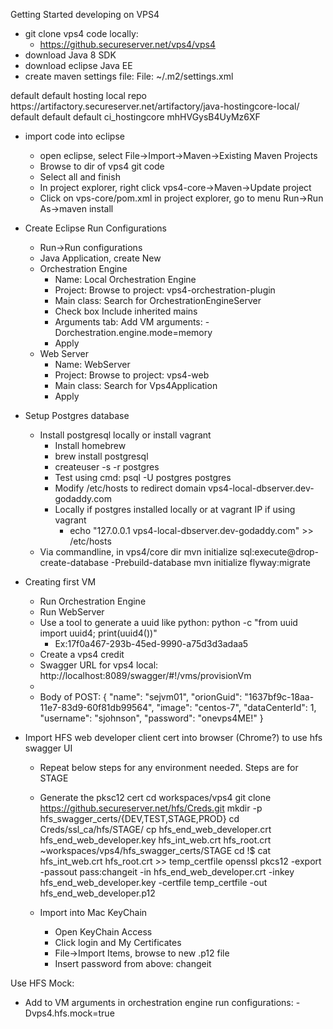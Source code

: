 Getting Started developing on VPS4

- git clone vps4 code locally:
    - https://github.secureserver.net/vps4/vps4
- download Java 8 SDK
- download eclipse Java EE
- create maven settings file:
File: ~/.m2/settings.xml
<settings>
    <profiles>
        <profile>
            <id>default</id>
            <repositories>
                <repository>
                    <id>default</id>
                    <name>hosting local repo</name>
                    <url>https://artifactory.secureserver.net/artifactory/java-hostingcore-local/</url>
                    <layout>default</layout>
                </repository>
            </repositories>
        </profile>
    </profiles>
    <activeProfiles>
        <activeProfile>default</activeProfile>
    </activeProfiles>
    <servers>
        <server>
            <id>default</id>
            <username>ci_hostingcore</username>
            <password>mhHVGysB4UyMz6XF</password>
        </server>
    </servers>
</settings>

- import code into eclipse
    - open eclipse, select File->Import->Maven->Existing Maven Projects
    - Browse to dir of vps4 git code
    - Select all and finish
    - In project explorer, right click vps4-core->Maven->Update project
    - Click on vps-core/pom.xml in project explorer, go to menu Run->Run As->maven install

- Create Eclipse Run Configurations
    - Run->Run configurations
    - Java Application, create New
    - Orchestration Engine
        - Name: Local Orchestration Engine
        - Project: Browse to project: vps4-orchestration-plugin
        - Main class: Search for OrchestrationEngineServer
        - Check box Include inherited mains
        - Arguments tab: Add VM arguments: -Dorchestration.engine.mode=memory
        - Apply
    - Web Server
        - Name: WebServer
        - Project: Browse to project: vps4-web
        - Main class: Search for Vps4Application
        - Apply

- Setup Postgres database
    - Install postgresql locally or install vagrant
        - Install homebrew
        - brew install postgresql
        - createuser -s -r postgres
        - Test using cmd: psql -U postgres postgres
        - Modify /etc/hosts to redirect domain vps4-local-dbserver.dev-godaddy.com
        - Locally if postgres installed locally or at vagrant IP if using vagrant
            - echo "127.0.0.1   vps4-local-dbserver.dev-godaddy.com" >> /etc/hosts
    - Via commandline, in vps4/core dir
mvn initialize sql:execute@drop-create-database -Prebuild-database
mvn initialize flyway:migrate

- Creating first VM
    - Run Orchestration Engine
    - Run WebServer
    - Use a tool to generate a uuid like python: python -c "from uuid import uuid4; print(uuid4())"
        - Ex:17f0a467-293b-45ed-9990-a75d3d3adaa5
    - Create a vps4 credit
    - Swagger URL for vps4 local: http://localhost:8089/swagger/#!/vms/provisionVm
    - 
    - Body of POST:
{
  "name": "sejvm01",
  "orionGuid": "1637bf9c-18aa-11e7-83d9-60f81db99564",
  "image": "centos-7",
  "dataCenterId": 1,
  "username": "sjohnson",
  "password": "onevps4ME!"
}
 
- Import HFS web developer client cert into browser (Chrome?) to use hfs swagger UI
    - Repeat below steps for any environment needed.  Steps are for STAGE
    - Generate the pksc12 cert
cd workspaces/vps4
git clone https://github.secureserver.net/hfs/Creds.git
mkdir -p hfs_swagger_certs/{DEV,TEST,STAGE,PROD}
cd Creds/ssl_ca/hfs/STAGE/
cp hfs_end_web_developer.crt hfs_end_web_developer.key hfs_int_web.crt hfs_root.crt \
        ~workspaces/vps4/hfs_swagger_certs/STAGE
cd !$
cat hfs_int_web.crt hfs_root.crt >> temp_certfile
openssl pkcs12 -export -passout pass:changeit -in hfs_end_web_developer.crt -inkey hfs_end_web_developer.key -certfile temp_certfile -out hfs_end_web_developer.p12

    - Import into Mac KeyChain
        - Open KeyChain Access
        - Click login and My Certificates
        - File->Import Items, browse to new .p12 file
        - Insert password from above: changeit

Use HFS Mock:
 - Add to VM arguments in orchestration engine run configurations: -Dvps4.hfs.mock=true
